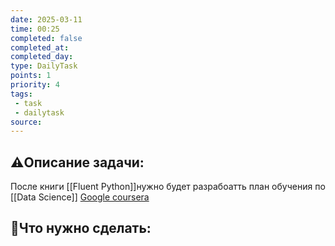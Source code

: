 ```yaml
---
date: 2025-03-11
time: 00:25
completed: false
completed_at: 
completed_day: 
type: DailyTask
points: 1
priority: 4
tags: 
 - task
 - dailytask
source: 
---
```


## ⚠️Описание задачи:

После книги [[Fluent Python]]нужно будет разрабоатть план обучения по [[Data Science]]
[Google coursera](https://www.coursera.org/learn/foundations-of-data-science/supplement/EDWq9/google-advanced-data-analytics-certificate-overview)

## 📝Что нужно сделать:
